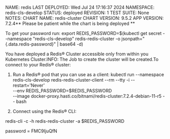 NAME: redis
LAST DEPLOYED: Wed Jul 24 17:16:37 2024
NAMESPACE: redis-cls-develop
STATUS: deployed
REVISION: 1
TEST SUITE: None
NOTES:
CHART NAME: redis-cluster
CHART VERSION: 9.5.2
APP VERSION: 7.2.4** Please be patient while the chart is being deployed **


To get your password run:
    export REDIS_PASSWORD=$(kubectl get secret --namespace "redis-cls-develop" redis-redis-cluster -o jsonpath="{.data.redis-password}" | base64 -d)

You have deployed a Redis&reg; Cluster accessible only from within you Kubernetes Cluster.INFO: The Job to create the cluster will be created.To connect to your Redis&reg; cluster:

1. Run a Redis&reg; pod that you can use as a client:
kubectl run --namespace redis-cls-develop redis-redis-cluster-client --rm --tty -i --restart='Never' \
 --env REDIS_PASSWORD=$REDIS_PASSWORD \
--image docker-proxy.hasti.co/bitnami/redis-cluster:7.2.4-debian-11-r5 -- bash

2. Connect using the Redis&reg; CLI:

redis-cli -c -h redis-redis-cluster -a $REDIS_PASSWORD


password = FMC9IjuQfN